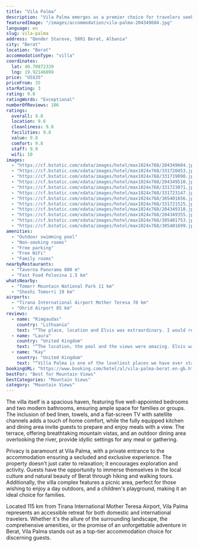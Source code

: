 ```yaml
---
title: "Vila Palma"
description: "Vila Palma emerges as a premier choice for travelers seeking a blend of comfort and adventure in Berat."
featuredImage: "/images/accommodation/vila-palma-204349604.jpg"
language: en
slug: vila-palma
address: "Qender Starove, 5001 Berat, Albania"
city: "Berat"
location: "Berat"
accommodationType: "villa"
coordinates:
  lat: 40.70872339
  lng: 19.92146099
price: "US$35"
priceFrom: 35
starRating: 3
rating: 9.8
ratingWords: "Exceptional"
numberOfReviews: 106
ratings:
  overall: 9.8
  location: 9.6
  cleanliness: 9.8
  facilities: 9.8
  value: 9.8
  comfort: 9.8
  staff: 9.9
  wifi: 10
images:
  - "https://cf.bstatic.com/xdata/images/hotel/max1024x768/204349604.jpg?k=e79d61197cfc1e9a44ece976f11d7fab97e209743cf9a3bd52c1212b0e55170d&o=&hp=1"
  - "https://cf.bstatic.com/xdata/images/hotel/max1024x768/331720453.jpg?k=295c9ee5ee77d529800ef4e85ffffecc467947741668a0e3d41f27fbfb396fd4&o=&hp=1"
  - "https://cf.bstatic.com/xdata/images/hotel/max1024x768/331719090.jpg?k=655924512c39a5ad39ff5896fe0c3cc08669ad26bd1c21ec2bd2a1bd87aed667&o=&hp=1"
  - "https://cf.bstatic.com/xdata/images/hotel/max1024x768/204349510.jpg?k=a40a25a7625fbdd81537a575eb826cc2abc3eca751ad6703daa6182ede84f537&o=&hp=1"
  - "https://cf.bstatic.com/xdata/images/hotel/max1024x768/331723071.jpg?k=ec106ca6111cdb5f0fc598f583f9a2705d65ee070ea0906d2a73f2cad5b82e08&o=&hp=1"
  - "https://cf.bstatic.com/xdata/images/hotel/max1024x768/331723147.jpg?k=6033d1856ae86750b4710ed2fdb33741b31b99359d4a036d3f66245eb4c5a5ff&o=&hp=1"
  - "https://cf.bstatic.com/xdata/images/hotel/max1024x768/305401656.jpg?k=9b1dd52b5efb27eaeb76dd0166ae0832f9103f6896206c26ea51a974b02e6757&o=&hp=1"
  - "https://cf.bstatic.com/xdata/images/hotel/max1024x768/331721525.jpg?k=d0c828c1c3093942310cd6da1e12c6091ee2e3ebc3351df472b4ae945b516ca7&o=&hp=1"
  - "https://cf.bstatic.com/xdata/images/hotel/max1024x768/204349318.jpg?k=1f22232cb15d4989b80bfff2e9850b4d222550e52fdb31836c190d9c58a24688&o=&hp=1"
  - "https://cf.bstatic.com/xdata/images/hotel/max1024x768/204349355.jpg?k=f144387cb45519043656adb51a493e3453d7ec48c7e4374f1d734d0edfdc498d&o=&hp=1"
  - "https://cf.bstatic.com/xdata/images/hotel/max1024x768/305401753.jpg?k=c646551975f75a356dbe8e1fed8094c8c9fbc3508b010cf96df60fd2d182ca37&o=&hp=1"
  - "https://cf.bstatic.com/xdata/images/hotel/max1024x768/305401699.jpg?k=cbc7ba130ba36ee78ab0ca334fefa93eb4e5e19be8d4dc94a8dceacdf87b3254&o=&hp=1"
amenities:
  - "Outdoor swimming pool"
  - "Non-smoking rooms"
  - "Free parking"
  - "Free WiFi"
  - "Family rooms"
nearbyRestaurants:
  - "Taverna Panorama 800 m"
  - "Fast Food Polovina 1.5 km"
whatsNearby:
  - "Tomorr Mountain National Park 11 km"
  - "Sheshi Tomorri 19 km"
airports:
  - "Tirana International Airport Mother Teresa 78 km"
  - "Ohrid Airport 85 km"
reviews:
  - name: "Rimgaudas"
    country: "Lithuania"
    text: "“The place, location and Elvis was extraordinary. I would recomendet it 10/10 for sure.”"
  - name: "Laura"
    country: "United Kingdom"
    text: "“The location, the pool and the views were amazing. Elvis was an incredible host (bringing us freshly grown fruit in the mornings, arranging taxis and being available for any queries). Thank you for a brilliant stay!”"
  - name: "Kay"
    country: "United Kingdom"
    text: "“Villa Palma is one of the loveliest places we have ever stayed. The house is spacious, clean and comfortable, and is located in a friendly, safe community just outside Berat (walkable if not too hot). Elvis maintains the gardens and pool to a very...”"
bookingURL: "https://www.booking.com/hotel/al/vila-palma-berat.en-gb.html?aid=8035640"
bestFor: "Best for Mountain Views"
bestCategories: "Mountain Views"
category: "Mountain Views"
---
```


The villa itself is a spacious haven, featuring five well-appointed bedrooms and two modern bathrooms, ensuring ample space for families or groups. The inclusion of bed linen, towels, and a flat-screen TV with satellite channels adds a touch of home comfort, while the fully equipped kitchen and dining area invite guests to prepare and enjoy meals with a view. The terrace, offering breathtaking mountain vistas, and an outdoor dining area overlooking the river, provide idyllic settings for any meal or gathering.

Privacy is paramount at Vila Palma, with a private entrance to the accommodation ensuring a secluded and exclusive experience. The property doesn't just cater to relaxation; it encourages exploration and activity. Guests have the opportunity to immerse themselves in the local culture and natural beauty of Berat through hiking and walking tours. Additionally, the villa complex features a picnic area, perfect for those wishing to enjoy a day outdoors, and a children's playground, making it an ideal choice for families.

Located 115 km from Tirana International Mother Teresa Airport, Vila Palma represents an accessible retreat for both domestic and international travelers. Whether it's the allure of the surrounding landscape, the comprehensive amenities, or the promise of an unforgettable adventure in Berat, Vila Palma stands out as a top-tier accommodation choice for discerning guests.